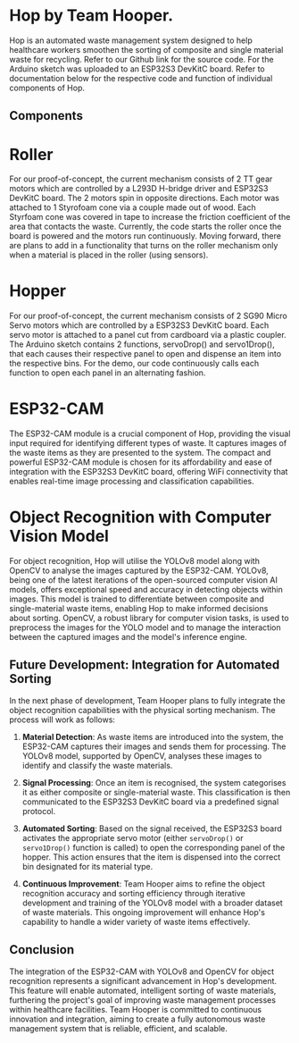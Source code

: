 # Hop by Team Hooper. 
Hop is an automated waste management system designed to help healthcare workers smoothen the sorting of composite and single material waste for recycling. Refer to our Github link for the source code. For the Arduino sketch was uploaded to an ESP32S3 DevKitC board. Refer to documentation below for the respective code and function of individual components of Hop.

## Components
# Roller
For our proof-of-concept, the current mechanism consists of 2 TT gear motors which are controlled by a L293D H-bridge driver and ESP32S3 DevKitC board. The 2 motors spin in opposite directions. Each motor was attached to 1 Styrofoam cone via a couple made out of wood. Each Styrfoam cone was covered in tape to increase the friction coefficient of the area that contacts the waste. Currently, the code starts the roller once the board is powered and the motors run continuously. Moving forward, there are plans to add in a functionality that turns on the roller mechanism only when a material is placed in the roller (using sensors).

# Hopper
For our proof-of-concept, the current mechanism consists of 2 SG90 Micro Servo motors which are controlled by a ESP32S3 DevKitC board. Each servo motor is attached to a panel cut from cardboard via a plastic coupler. The Arduino sketch contains 2 functions, servoDrop() and servo1Drop(), that each causes their respective panel to open and dispense an item into the respective bins. For the demo, our code continuously calls each function to open each panel in an alternating fashion.

# ESP32-CAM
The ESP32-CAM module is a crucial component of Hop, providing the visual input required for identifying different types of waste. It captures images of the waste items as they are presented to the system. The compact and powerful ESP32-CAM module is chosen for its affordability and ease of integration with the ESP32S3 DevKitC board, offering WiFi connectivity that enables real-time image processing and classification capabilities.

# Object Recognition with Computer Vision Model
For object recognition, Hop will utilise the YOLOv8 model along with OpenCV to analyse the images captured by the ESP32-CAM. YOLOv8, being one of the latest iterations of  the open-sourced computer vision AI models, offers exceptional speed and accuracy in detecting objects within images. This model is trained to differentiate between composite and single-material waste items, enabling Hop to make informed decisions about sorting. OpenCV, a robust library for computer vision tasks, is used to preprocess the images for the YOLO model and to manage the interaction between the captured images and the model's inference engine.


## Future Development: Integration for Automated Sorting

In the next phase of development, Team Hooper plans to fully integrate the object recognition capabilities with the physical sorting mechanism. The process will work as follows:

1. **Material Detection**: As waste items are introduced into the system, the ESP32-CAM captures their images and sends them for processing. The YOLOv8 model, supported by OpenCV, analyses these images to identify and classify the waste materials.

2. **Signal Processing**: Once an item is recognised, the system categorises it as either composite or single-material waste. This classification is then communicated to the ESP32S3 DevKitC board via a predefined signal protocol.

3. **Automated Sorting**: Based on the signal received, the ESP32S3 board activates the appropriate servo motor (either `servoDrop()` or `servo1Drop()` function is called) to open the corresponding panel of the hopper. This action ensures that the item is dispensed into the correct bin designated for its material type.

4. **Continuous Improvement**: Team Hooper aims to refine the object recognition accuracy and sorting efficiency through iterative development and training of the YOLOv8 model with a broader dataset of waste materials. This ongoing improvement will enhance Hop's capability to handle a wider variety of waste items effectively.

## Conclusion
The integration of the ESP32-CAM with YOLOv8 and OpenCV for object recognition represents a significant advancement in Hop's development. This feature will enable automated, intelligent sorting of waste materials, furthering the project's goal of improving waste management processes within healthcare facilities. Team Hooper is committed to continuous innovation and integration, aiming to create a fully autonomous waste management system that is reliable, efficient, and scalable.